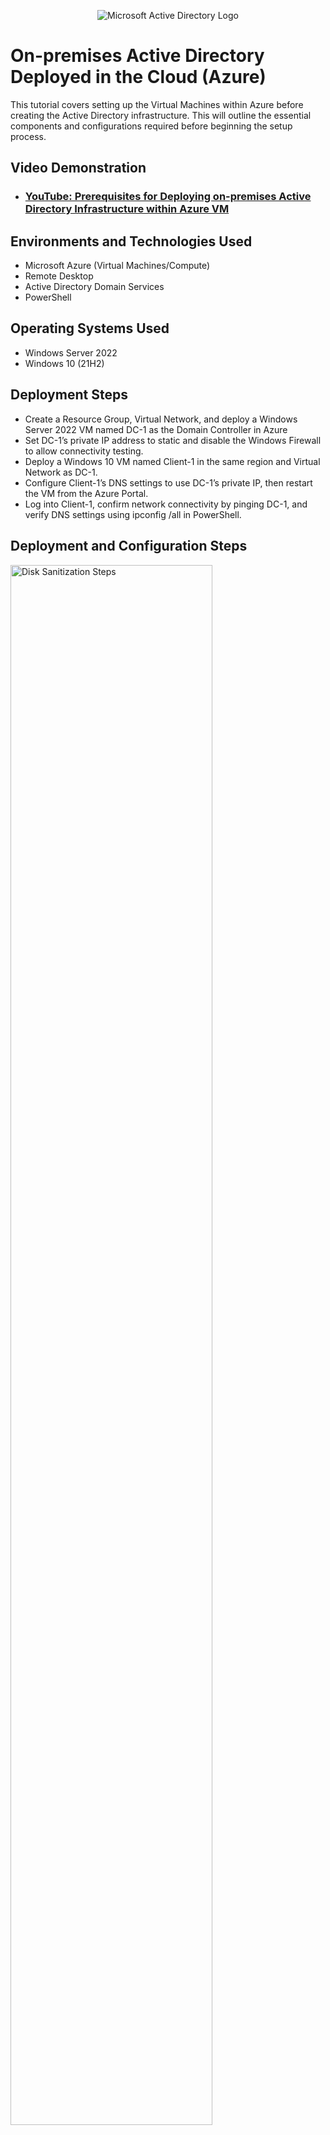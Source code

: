 <p align="center">
<img src="https://i.imgur.com/pU5A58S.png" alt="Microsoft Active Directory Logo"/>
</p>

<h1>On-premises Active Directory Deployed in the Cloud (Azure)</h1>
This tutorial covers setting up the Virtual Machines within Azure before creating the Active Directory infrastructure. This will outline the essential components and configurations required before beginning the setup process.<br />


<h2>Video Demonstration</h2>

- ### [YouTube: Prerequisites for Deploying on-premises Active Directory Infrastructure within Azure VM](https://www.youtube.com/watch?v=NNdO2ntHIYk&list=PLAnyL2H5UDKJMvD8S6Tw0vygNQYxSWuRe&index=4)

<h2>Environments and Technologies Used</h2>

- Microsoft Azure (Virtual Machines/Compute)
- Remote Desktop
- Active Directory Domain Services
- PowerShell

<h2>Operating Systems Used </h2>

- Windows Server 2022
- Windows 10 (21H2)

<h2>Deployment  Steps</h2>

- Create a Resource Group, Virtual Network, and deploy a Windows Server 2022 VM named DC-1 as the Domain Controller in Azure
- Set DC-1’s private IP address to static and disable the Windows Firewall to allow connectivity testing.
- Deploy a Windows 10 VM named Client-1 in the same region and Virtual Network as DC-1.
- Configure Client-1’s DNS settings to use DC-1’s private IP, then restart the VM from the Azure Portal.
- Log into Client-1, confirm network connectivity by pinging DC-1, and verify DNS settings using ipconfig /all in PowerShell.

<h2>Deployment and Configuration Steps</h2>

<p>
<img src="https://github.com/user-attachments/assets/a6c6bd88-8c82-4e1f-9fcd-7e12bc205ce6" height="80%" width="80%" alt="Disk Sanitization Steps"/>
</p>
<p>
To begin setting up an on-premises Active Directory environment in Azure, first create a **Resource Group** to organize and manage related resources. Next, set up a **Virtual Network (VNet)** with a subnet to provide isolated and secure communication between virtual machines. Then, deploy a **Windows Server 2022 VM** named **DC-1**, which will serve as the **Domain Controller** for your environment.
</p>
<br />

<p>
<img src="https://github.com/user-attachments/assets/132c4fe4-6a74-4d21-9a57-6f5aef7c41ef" height="80%" width="80%" alt="Disk Sanitization Steps"/>
</p>
<p>
Lorem ipsum dolor sit amet, consectetur adipiscing elit, sed do eiusmod tempor incididunt ut labore et dolore magna aliqua. Ut enim ad minim veniam, quis nostrud exercitation ullamco laboris nisi ut aliquip ex ea commodo consequat. Duis aute irure dolor in reprehenderit in voluptate velit esse cillum dolore eu fugiat nulla pariatur.
</p>
<br />

<p>
<img src="https://i.imgur.com/DJmEXEB.png" height="80%" width="80%" alt="Disk Sanitization Steps"/>
</p>
<p>
Lorem ipsum dolor sit amet, consectetur adipiscing elit, sed do eiusmod tempor incididunt ut labore et dolore magna aliqua. Ut enim ad minim veniam, quis nostrud exercitation ullamco laboris nisi ut aliquip ex ea commodo consequat. Duis aute irure dolor in reprehenderit in voluptate velit esse cillum dolore eu fugiat nulla pariatur.
</p>
<br />
